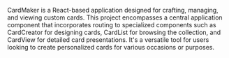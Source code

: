 CardMaker is a React-based application designed for crafting, managing, and viewing custom cards. This project encompasses a central application component that incorporates routing to specialized components such as CardCreator for designing cards, CardList for browsing the collection, and CardView for detailed card presentations. It's a versatile tool for users looking to create personalized cards for various occasions or purposes.